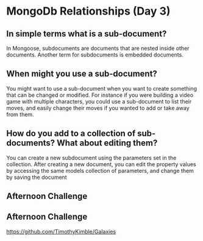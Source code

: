 # MongoDb Relationships (Day 3)


## In simple terms what is a sub-document?
In Mongoose, subdocuments are documents that are nested inside other documents. Another term for subdocuments is embedded documents. 
## When might you use a sub-document?
You might want to use a sub-document when you want to create something that can be changed or modified. For instance if you were building a video game with multiple characters, you could use a sub-document to list their moves, and easily change their moves if you wanted to add or take away from them. 
## How do you add to a collection of sub-documents? What about editing them?
You can create a new subdocument using the parameters set in the collection. After creating a new document, you can edit the property values by accessing the same models collection of parameters, and change them by saving the document 

## Afternoon Challenge

## Afternoon Challenge 
https://github.com/TimothyKimble/Galaxies